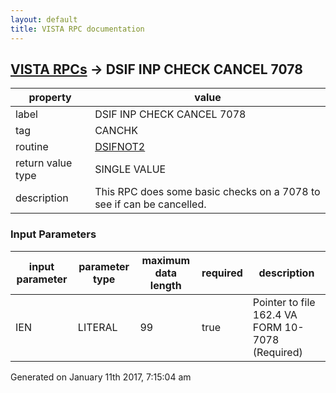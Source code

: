 ```yaml
---
layout: default
title: VISTA RPC documentation
---
```




## [VISTA RPCs](TableOfContent.md) &#8594; DSIF INP CHECK CANCEL 7078 

 property | value 
--- | --- 
 label | DSIF INP CHECK CANCEL 7078
 tag | CANCHK
 routine | [DSIFNOT2](http://code.osehra.org/dox/Routine_DSIFNOT2_source.html)
 return value type | SINGLE VALUE
 description | This RPC does some basic checks on a 7078 to see if can be cancelled.

### Input Parameters

| input parameter | parameter type | maximum data length | required | description | 
| --- | --- | --- | --- | --- | 
| IEN | LITERAL | 99 | true | Pointer to file 162.4 VA FORM 10-7078 (Required) | 




 Generated on January 11th 2017, 7:15:04 am